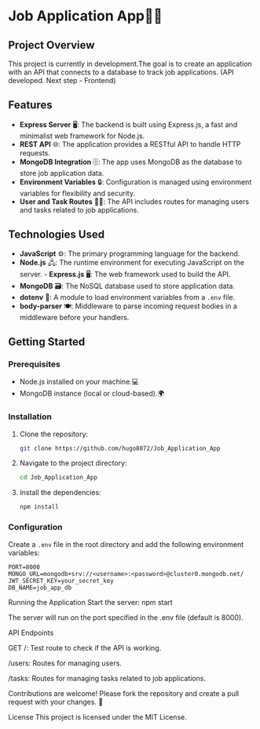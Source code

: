 ﻿# Job Application App📑💼

## Project Overview
This project is currently in development.The goal is to create an application with an API that connects to a database to track job applications.
(API developed. Next step - Frontend)




## Features
- **Express Server** 🖥️: The backend is built using Express.js, a fast and minimalist web framework for Node.js. 
- **REST API** 🌐: The application provides a RESTful API to handle HTTP requests. 
- **MongoDB Integration** 🗄️: The app uses MongoDB as the database to store job application data. 
- **Environment Variables** 🔒: Configuration is managed using environment variables for flexibility and security. 
- **User and Task Routes** 🧑‍💼: The API includes routes for managing users and tasks related to job applications.


## Technologies Used 
- **JavaScript** ⚙️: The primary programming language for the backend. 
- **Node.js** 🖧: The runtime environment for executing JavaScript on the server. - **Express.js** 🖥️: The web framework used to build the API. 
- **MongoDB** 🗃️: The NoSQL database used to store application data. 
- **dotenv** 🌱: A module to load environment variables from a `.env` file. 
- **body-parser** 🍽️: Middleware to parse incoming request bodies in a middleware before your handlers.

## Getting Started
### Prerequisites
- Node.js installed on your machine.💻
- MongoDB instance (local or cloud-based).🌍

### Installation
1. Clone the repository:
    ```sh
    git clone https://github.com/hugo8072/Job_Application_App
    ```
2. Navigate to the project directory:
    ```sh
    cd Job_Application_App
    ```
3. Install the dependencies:
    ```sh
    npm install
    ```

### Configuration
Create a `.env` file in the root directory and add the following environment variables:
```dotenv
PORT=8000
MONGO_URL=mongodb+srv://<username>:<password>@cluster0.mongodb.net/
JWT_SECRET_KEY=your_secret_key
DB_NAME=job_app_db
```


Running the Application
Start the server:
npm start

The server will run on the port specified in the .env file (default is 8000).  

API Endpoints

GET /: Test route to check if the API is working.

/users: Routes for managing users.

/tasks: Routes for managing tasks related to job applications.


Contributions are welcome! Please fork the repository and create a pull request with your changes. 🔄

License
This project is licensed under the MIT License.



